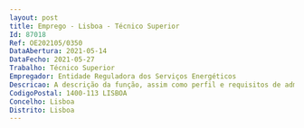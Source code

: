 ```yaml
--- 
layout: post
title: Emprego - Lisboa - Técnico Superior
Id: 87018
Ref: OE202105/0350
DataAbertura: 2021-05-14
DataFecho: 2021-05-27
Trabalho: Técnico Superior
Empregador: Entidade Reguladora dos Serviços Energéticos
Descricao: A descrição da função, assim como perfil e requisitos de admissão poderão ser consultados em   https   www.erse.pt institucional recursos humanos recrutamento 
CodigoPostal: 1400-113 LISBOA
Concelho: Lisboa
Distrito: Lisboa
--- 
```

